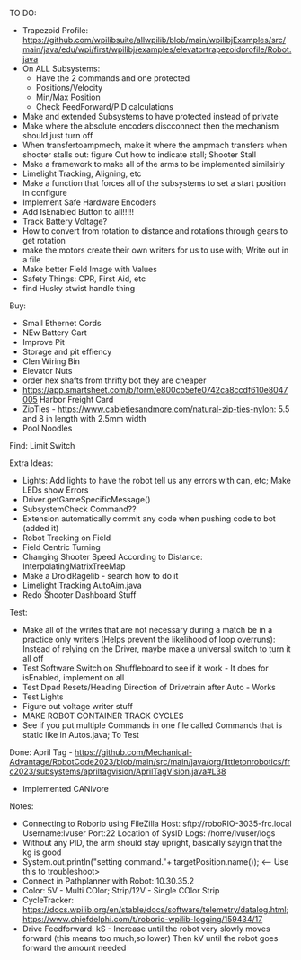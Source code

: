 TO DO:
- Trapezoid Profile: https://github.com/wpilibsuite/allwpilib/blob/main/wpilibjExamples/src/main/java/edu/wpi/first/wpilibj/examples/elevatortrapezoidprofile/Robot.java
- On ALL Subsystems:
   - Have the 2 commands and one protected
   - Positions/Velocity
   - Min/Max Position
   - Check FeedForward/PID calculations
- Make and extended Subsystems to have protected instead of private
- Make where the absolute encoders discconnect then the mechanism should just turn off
- When transfertoampmech, make it where the ampmach transfers when shooter stalls out: figure Out how to indicate stall; Shooter Stall
- Make a framework to make all of the arms to be implemented similairly 
- Limelight Tracking, Aligning, etc
- Make a function that forces all of the subsystems to set a start position in configure 
- Implement Safe Hardware Encoders
- Add IsEnabled Button to all!!!!!
- Track Battery Voltage?
- How to convert from rotation to distance and rotations through gears to get rotation
- make the motors create their own writers for us to use with; Write out in a file
- Make better Field Image with Values
- Safety Things: CPR, First Aid, etc
- find Husky stwist handle thing


Buy:
- Small Ethernet Cords
- NEw Battery Cart
- Improve Pit
- Storage and pit effiency
- Clen Wiring Bin
- Elevator Nuts
- order hex shafts from thrifty bot they are cheaper
- https://app.smartsheet.com/b/form/e800cb5efe0742ca8ccdf610e8047005 Harbor Freight Card
- ZipTies - https://www.cabletiesandmore.com/natural-zip-ties-nylon: 5.5 and 8 in length with 2.5mm width
- Pool Noodles

Find:
Limit Switch


Extra Ideas:
- Lights: Add lights to have the robot tell us any errors with can, etc; Make LEDs show Errors
- Driver.getGameSpecificMessage()
- SubsystemCheck Command??
- Extension automatically commit any code when pushing code to bot (added it)
- Robot Tracking on Field
- Field Centric Turning
- Changing Shooter Speed According to Distance: InterpolatingMatrixTreeMap
- Make a DroidRagelib - search how to do it
- Limelight Tracking AutoAim.java
- Redo Shooter Dashboard Stuff



Test:
- Make all of the writes that are not necessary during a match be in a practice only writers (Helps prevent the likelihood of loop overruns): Instead of relying on the Driver, maybe make a universal switch to turn it all off
- Test Software Switch on Shuffleboard to see if it work - It does for isEnabled, implement on all
- Test Dpad Resets/Heading Direction of Drivetrain after Auto - Works
- Test Lights
- Figure out voltage writer stuff
- MAKE ROBOT CONTAINER TRACK CYCLES
- See if you put multiple Commands in one file called Commands that is static like in Autos.java; To Test



Done:
April Tag - https://github.com/Mechanical-Advantage/RobotCode2023/blob/main/src/main/java/org/littletonrobotics/frc2023/subsystems/apriltagvision/AprilTagVision.java#L38
- Implemented CANivore



Notes:
- Connecting to Roborio using FileZilla
   Host: sftp://roboRIO-3035-frc.local
   Username:lvuser
   Port:22
   Location of SysID Logs: /home/lvuser/logs 
- Without any PID, the arm should stay upright, basically sayign that the kg is good
- System.out.println("setting command."+ targetPosition.name()); <-- Use this to troubleshoot>
- Connect in Pathplanner with Robot: 10.30.35.2
- Color: 5V - Multi COlor; Strip/12V - Single COlor Strip
- CycleTracker: https://docs.wpilib.org/en/stable/docs/software/telemetry/datalog.html; https://www.chiefdelphi.com/t/roborio-wpilib-logging/159434/17
- Drive Feedforward: kS - Increase until the robot very slowly moves forward (this means too much,so lower) Then kV until the robot goes forward the amount needed